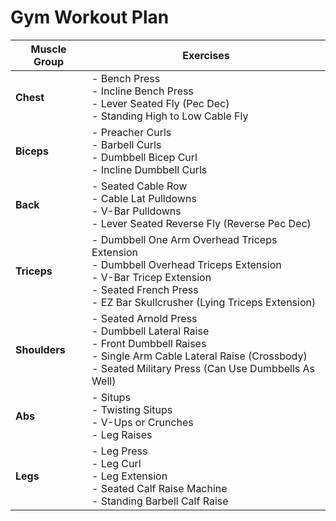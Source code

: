 
# Gym Workout Plan

| Muscle Group  | Exercises                                                                                                                                                                                              |
| ------------- | ------------------------------------------------------------------------------------------------------------------------------------------------------------------------------------------------------ |
| **Chest**     | - Bench Press  <br> - Incline Bench Press <br> - Lever Seated Fly (Pec Dec) <br> - Standing High to Low Cable Fly                                                                                      |
| **Biceps**    | - Preacher Curls <br> - Barbell Curls <br> - Dumbbell Bicep Curl <br> - Incline Dumbbell Curls                                                                                                         |
| **Back**      | - Seated Cable Row <br> - Cable Lat Pulldowns <br> - V-Bar Pulldowns <br> - Lever Seated Reverse Fly (Reverse Pec Dec)                                                                                 |
| **Triceps**   | - Dumbbell One Arm Overhead Triceps Extension <br> - Dumbbell Overhead Triceps Extension <br> - V-Bar Tricep Extension <br> - Seated French Press <br> - EZ Bar Skullcrusher (Lying Triceps Extension) |
| **Shoulders** | - Seated Arnold Press <br> - Dumbbell Lateral Raise <br> - Front Dumbbell Raises <br> - Single Arm Cable Lateral Raise (Crossbody) <br> - Seated Military Press (Can Use Dumbbells As Well)            |
| **Abs**       | - Situps <br> - Twisting Situps <br> - V-Ups or Crunches <br> - Leg Raises                                                                                                                             |
| **Legs**      | - Leg Press <br> - Leg Curl <br> - Leg Extension <br> - Seated Calf Raise Machine <br> - Standing Barbell Calf Raise                                                                                   |

